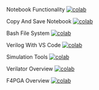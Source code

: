 Notebook Functionality [![colab](https://colab.research.google.com/assets/colab-badge.svg)](https://colab.research.google.com/github/westonMS/tempColab/blob/master/Tutprials/notebook_functionality//notebook_functionality/.ipynb)

Copy And Save Notebook [![colab](https://colab.research.google.com/assets/colab-badge.svg)](https://colab.research.google.com/github/westonMS/tempColab/blob/master/Tutprials/copy_and_save_notebook//copy_and_save_notebook/.ipynb)

Bash File System [![colab](https://colab.research.google.com/assets/colab-badge.svg)](https://colab.research.google.com/github/westonMS/tempColab/blob/master/Tutprials/bash_file_system//bash_file_system/.ipynb)

Verilog With VS Code [![colab](https://colab.research.google.com/assets/colab-badge.svg)](https://colab.research.google.com/github/westonMS/tempColab/blob/master/Tutprials/verilog_with_vs_code//verilog_with_vs_code/.ipynb)
    
Simulation Tools [![colab](https://colab.research.google.com/assets/colab-badge.svg)](https://colab.research.google.com/github/westonMS/tempColab/blob/master/Tutprials/using_simulation_tools//using_simulation_tools/.ipynb)

Verilator Overview [![colab](https://colab.research.google.com/assets/colab-badge.svg)](https://colab.research.google.com/github/westonMS/tempColab/blob/master/Tutprials/verilator_overview//verilator_overview/.ipynb)
    
F4PGA Overview [![colab](https://colab.research.google.com/assets/colab-badge.svg)](https://colab.research.google.com/github/westonMS/tempColab/blob/master/Tutprials/f4pga_overview//f4pga_overview/.ipynb)